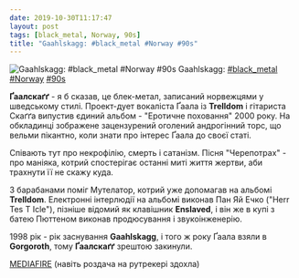 ```yaml
---
date: 2019-10-30T11:17:47
layout: post
tags: [black_metal, Norway, 90s]
title: "Gaahlskagg: #black_metal #Norway #90s"
---
```

![Gaahlskagg: #black_metal #Norway #90s](https://res.cloudinary.com/vast-space-unexplored/image/upload/q_auto,dpr_auto,w_auto/photos/photo_792_30-10-2019_11-17-47.jpg)
Gaahlskagg: [#black_metal](/tags/#black_metal) [#Norway](/tags/#Norway) [#90s](/tags/#90s)

**Ґаалскаґґ** - я б сказав, це блек-метал, записаний норвежцями у шведському стилі. Проект-дует вокаліста Ґаала із **Trelldom** і гітариста Скаґґа випустив єдиний альбом - &quot;Еротичне поховання&quot; 2000 року. На обкладинці зображене зацензурений оголений андрогінний торс, що вельми пікантно, коли знати про інтерес Ґаала до своєї статі.

Співають тут про некрофілію, смерть і сатанізм. Пісня &quot;Черепотрах&quot; - про маніяка, котрий спостерігає останні миті життя жертви, аби трахнути її не скажу куда.

З барабанами поміг Мутелатор, котрий уже допомагав на альбомі **Trelldom**. Електронні інтерлюдії на альбомі виконав Пан Яй Ечко (&quot;Herr Tes T Icle&quot;), пізніше відомий як клавішник **Enslaved**, і він же в купі з батею Пюттеном виконав продюсування і звукоінженерію.

1998 рік - рік заснування **Gaahlskagg**, і того ж року Ґаала взяли в **Gorgoroth**, тому **Ґаалскаґґ** зрештою закинули.

[MEDIAFIRE](http://www.mediafire.com/file/hxonm78ityp9dj6/Gaahlskagg+-+Erotic+Funeral+2000.rar) (навіть роздача на рутрекері здохла)